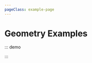 ```yaml
---
pageClass: example-page
---
```


# Geometry Examples

::: demo
<template>

  <div>
      <button @click="clickBtn">
        Change rectangle style
      </button>
    </div>
    <l-map
      :zoom="zoom"
      :center="center"
      style="height: 500px; width: 100%"
    >
      <l-tile-layer
        :url="url"
        :attribution="attribution"
      />
      <l-circle
        :lat-lng="circle.center"
        :radius="circle.radius"
      />
      <l-rectangle
        :bounds="rectangle.bounds"
        :l-style="rectangle.style"
      />
      <l-polygon
        :lat-lngs="polygon.latlngs"
        :color="polygon.color"
      />
      <l-polyline
        :lat-lngs="polyline.latlngs"
        :color="polyline.color"
      />
    </l-map>
  </div>
</template>

<script>
import { latLng } from "leaflet";
import {
  LMap,
  LTileLayer,
  LCircle,
  LRectangle,
  LPolygon,
  LPolyline
} from "wgis.leaflet.vue2";

export default {
  name: "GeometryTest",
  components: {
    LMap,
    LTileLayer,
    LCircle,
    LRectangle,
    LPolygon,
    LPolyline
  },
  data() {
    return {
      zoom: 11,
      center: [47.31322, -1.319482],
      circle: {
        center: latLng(47.41322, -1.0482),
        radius: 4500
      },
      rectangle: {
        bounds: [[47.341456, -1.397133], [47.303901, -1.243813]],
        style: { color: "red", weight: 5 }
      },
      polygon: {
        latlngs: [
          [47.2263299, -1.6222],
          [47.21024000000001, -1.6270065],
          [47.1969447, -1.6136169],
          [47.18527929999999, -1.6143036],
          [47.1794457, -1.6098404],
          [47.1775788, -1.5985107],
          [47.1676598, -1.5753365],
          [47.1593731, -1.5521622],
          [47.1593731, -1.5319061],
          [47.1722111, -1.5143967],
          [47.1960115, -1.4841843],
          [47.2095404, -1.4848709],
          [47.2291277, -1.4683914],
          [47.2533687, -1.5116501],
          [47.2577961, -1.5531921],
          [47.26828069, -1.5621185],
          [47.2657179, -1.589241],
          [47.2589612, -1.6204834],
          [47.237287, -1.6266632],
          [47.2263299, -1.6222]
        ],
        color: "#ff00ff"
      },
      polyline: {
        latlngs: [
          [47.334852, -1.509485],
          [47.342596, -1.328731],
          [47.241487, -1.190568],
          [47.234787, -1.358337]
        ],
        color: "green"
      },
      url: 'https://{s}.tile.openstreetmap.org/{z}/{x}/{y}.png',
      attribution:
        '&copy; <a href="http://osm.org/copyright">OpenStreetMap</a> contributors'
    };
  },
  methods: {
    clickBtn() {
      this.rectangle.style.weight++;
      this.rectangle.style.color =
        this.rectangle.style.weight % 2 === 0 ? "blue" : "green";
    }
  }
};
</script>

:::
